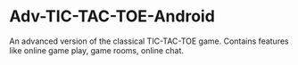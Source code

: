# Adv-TIC-TAC-TOE-Android
An advanced version of the classical TIC-TAC-TOE game.
Contains features like online game play, game rooms, online chat.

